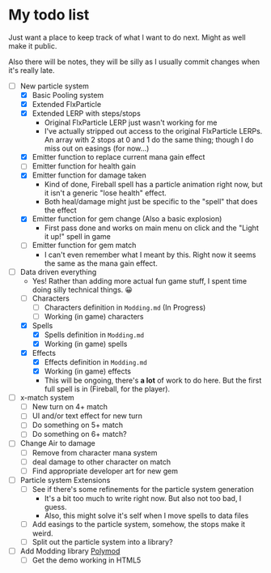 # My todo list

Just want a place to keep track of what I want to do next. Might as well make it public.

Also there will be notes, they will be silly as I usually commit changes when it's really late.

- [ ] New particle system
  - [x] Basic Pooling system
  - [x] Extended FlxParticle
  - [x] Extended LERP with steps/stops
    - Original FlxParticle LERP just wasn't working for me
    - I've actually stripped out access to the original FlxParticle LERPs. An array with 2 stops at 0 and 1 do the same thing; though I do miss out on easings (for now...)
  - [x] Emitter function to replace current mana gain effect
  - [ ] Emitter function for health gain
  - [x] Emitter function for damage taken
    - Kind of done, Fireball spell has a particle animation right now, but it isn't a generic "lose health" effect.
    - Both heal/damage might just be specific to the "spell" that does the effect
  - [x] Emitter function for gem change (Also a basic explosion)
    - First pass done and works on main menu on click and the "Light it up!" spell in game
  - [ ] Emitter function for gem match
    - I can't even remember what I meant by this. Right now it seems the same as the mana gain effect.
- [ ] Data driven everything
  - Yes! Rather than adding more actual fun game stuff, I spent time doing silly technical things. 😀
  - [ ] Characters
    - [ ] Characters definition in `Modding.md` (In Progress)
    - [ ] Working (in game) characters
  - [x] Spells
    - [x] Spells definition in `Modding.md`
    - [x] Working (in game) spells
  - [x] Effects
    - [x] Effects definition in `Modding.md`
    - [x] Working (in game) effects
    - This will be ongoing, there's **a lot** of work to do here. But the first full spell is in (Fireball, for the player).
- [ ] x-match system
  - [ ] New turn on 4+ match
  - [ ] UI and/or text effect for new turn
  - [ ] Do something on 5+ match
  - [ ] Do something on 6+ match?
- [ ] Change Air to damage
  - [ ] Remove from character mana system
  - [ ] deal damage to other character on match
  - [ ] Find appropriate developer art for new gem
- [ ] Particle system Extensions
  - [ ] See if there's some refinements for the particle system generation
    - It's a bit too much to write right now. But also not too bad, I guess.
    - Also, this might solve it's self when I move spells to data files
  - [ ] Add easings to the particle system, somehow, the stops make it weird.
  - [ ] Split out the particle system into a library?
- [ ] Add Modding library [Polymod](https://polymod.io/)
  - [ ] Get the demo working in HTML5